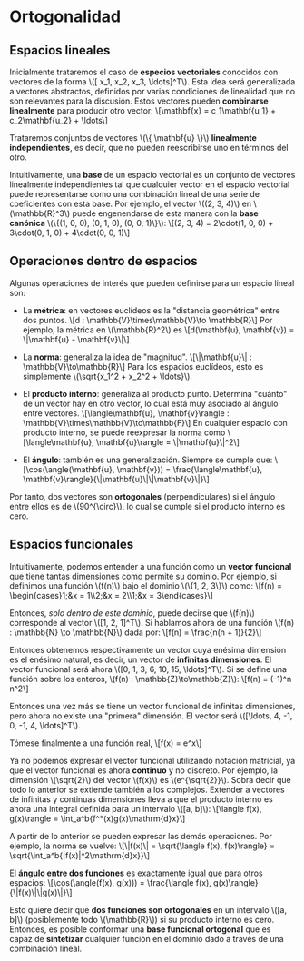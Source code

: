 # Ortogonalidad

## Espacios lineales

Inicialmente trataremos el caso de **especios vectoriales** conocidos con
vectores de la forma \\([ x_1, x_2, x_3, \ldots]^T\\). Esta idea será
generalizada a vectores abstractos, definidos por varias condiciones de
linealidad que no son relevantes para la discusión. Estos vectores pueden
**combinarse linealmente** para producir otro vector:
\\[\mathbf{x} = c_1\mathbf{u_1} + c_2\mathbf{u_2} + \ldots\\]

Trataremos conjuntos de vectores \\(\\{ \mathbf{u} \\}\\) **linealmente
independientes**, es decir, que no pueden reescribirse uno en términos del
otro.

Intuitivamente, una **base** de un espacio vectorial es un conjunto de vectores
linealmente independientes tal que cualquier vector en el espacio vectorial
puede representarse como una combinación lineal de una serie de coeficientes
con esta base. Por ejemplo, el vector \\((2, 3, 4)\\) en \\(\mathbb{R}^3\\)
puede engenendarse de esta manera con la **base canónica** \\(\\{(1, 0, 0), (0,
1, 0), (0, 0, 1)\\}\\):
\\[(2, 3, 4) = 2\cdot(1, 0, 0) + 3\cdot(0, 1, 0) + 4\cdot(0, 0, 1)\\]

## Operaciones dentro de espacios

Algunas operaciones de interés que pueden definirse para un espacio lineal son:

- La **métrica**: en vectores euclídeos es la "distancia geométrica" entre dos
  puntos.
  \\[d : \mathbb{V}\times\mathbb{V}\to \mathbb{R}\\]
  Por ejemplo, la métrica en \\(\mathbb{R}^2\\) es
  \\[d(\mathbf{u}, \mathbf{v}) = \\|\mathbf{u} - \mathbf{v}\\|\\]

- La **norma**: generaliza la idea de "magnitud".
  \\[\\|\mathbf{u}\\| : \mathbb{V}\to\mathbb{R}\\]
  Para los espacios euclídeos, esto es simplemente \\(\sqrt{x_1^2 + x_2^2 + \ldots}\\).

- El **producto interno**: generaliza al producto punto. Determina "cuánto" de un
  vector hay en otro vector, lo cual está muy asociado al ángulo entre vectores.
  \\[\langle\mathbf{u}, \mathbf{v}\rangle : \mathbb{V}\times\mathbb{V}\to\mathbb{F}\\]
  En cualquier espacio con producto interno, se puede reexpresar la norma como
  \\[\langle\mathbf{u}, \mathbf{u}\rangle = \\|\mathbf{u}\\|^2\\]

- El **ángulo**: también es una generalización. Siempre se cumple que:
  \\[\cos(\angle(\mathbf{u}, \mathbf{v})) = \frac{\langle\mathbf{u}, \mathbf{v}\rangle}{\\|\mathbf{u}\\|\\|\mathbf{v}\\|}\\]

Por tanto, dos vectores son **ortogonales** (perpendiculares) si el ángulo entre ellos es de \\(90^{\circ}\\), lo cual se cumple si el producto interno es cero.

## Espacios funcionales

Intuitivamente, podemos entender a una función como un **vector funcional**
que tiene tantas dimensiones como permite su dominio. Por ejemplo, si definimos
una función \\(f(n)\\) bajo el dominio \\(\\{1, 2, 3\\}\\) como:
\\[f(n) = \\begin{cases}1;&x = 1\\\\2;&x = 2\\\\1;&x = 3\\end{cases}\\]

Entonces, *solo dentro de este dominio*, puede decirse que \\(f(n)\\) corresponde
al vector \\([1, 2, 1]^T\\). Si hablamos ahora de una función \\(f(n) : \mathbb{N}
\to \mathbb{N}\\) dada por:
\\[f(n) = \frac{n(n + 1)}{2}\\]

Entonces obtenemos respectivamente un vector cuya enésima dimensión es el enésimo
natural, es decir, un vector de **infinitas dimensiones**. El vector funcional
será ahora \\([0, 1, 3, 6, 10, 15, \ldots]^T\\). Si se define una función sobre los
enteros, \\(f(n) : \mathbb{Z}\to\mathbb{Z}\\):
\\[f(n) = (-1)^n n^2\\]

Entonces una vez más se tiene un vector funcional de infinitas dimensiones,
pero ahora no existe una "primera" dimensión. El vector será \\([\ldots, 4, -1, 0,
-1, 4, \ldots]^T\\).

Tómese finalmente a una función real,
\\[f(x) = e^x\\]

Ya no podemos expresar el vector funcional utilizando notación matricial, ya
que el vector funcional es ahora **continuo** y no discreto. Por ejemplo, la
dimensión \\(\sqrt{2}\\) del vector \\(f(x)\\) es \\(e^{\sqrt{2}}\\). Sobra
decir que todo lo anterior se extiende también a los complejos. Extender a
vectores de infinitas y continuas dimensiones lleva a que el producto interno es
ahora una integral definida para un intervalo \\([a, b]\\):
\\[\langle f(x), g(x)\rangle = \int_a^b{f^*(x)g(x)\mathrm{d}x}\\]

A partir de lo anterior se pueden expresar las demás operaciones. Por ejemplo,
la norma se vuelve:
\\[\\|f(x)\\| = \sqrt{\langle f(x), f(x)\rangle} = \sqrt{\int_a^b{|f(x)|^2\mathrm{d}x}}\\]

El **ángulo entre dos funciones** es exactamente igual que para otros espacios:
\\[\cos(\angle(f(x), g(x))) = \frac{\langle f(x), g(x)\rangle}{\\|f(x)\\|\\|g(x)\\|}\\]

Esto quiere decir que **dos funciones son ortogonales** en un intervalo \\([a,
b]\\) (posiblemente todo \\(\mathbb{R}\\)) si su producto interno es cero.
Entonces, es posible conformar una **base funcional ortogonal** que es capaz de
**sintetizar** cualquier función en el dominio dado a través de una combinación
lineal.
